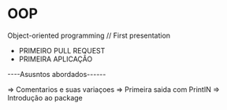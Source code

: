 # OOP
 Object-oriented programming // First presentation 


* PRIMEIRO PULL REQUEST 
* PRIMEIRA APLICAÇÂO

----Asusntos abordados------

  => Comentarios e suas variaçoes 
  => Primeira saida com PrintIN
  => Introdução ao package
